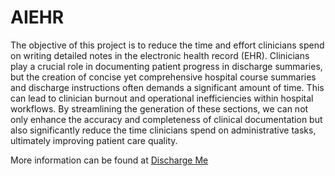 # AIEHR

The objective of this project is to reduce the time and effort clinicians spend on writing detailed notes in the electronic health record (EHR). Clinicians play a crucial role in documenting patient progress in discharge summaries, but the creation of concise yet comprehensive hospital course summaries and discharge instructions often demands a significant amount of time. This can lead to clinician burnout and operational inefficiencies within hospital workflows. By streamlining the generation of these sections, we can not only enhance the accuracy and completeness of clinical documentation but also significantly reduce the time clinicians spend on administrative tasks, ultimately improving patient care quality.

More information can be found at [Discharge Me](https://stanford-aimi.github.io/discharge-me/)
